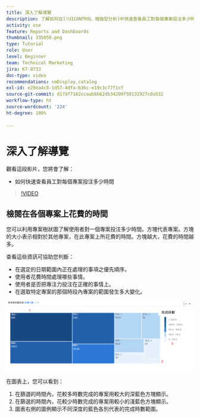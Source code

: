 ```yaml
---
title: 深入了解導覽
description: 了解如何在[!UICONTROL 增強型分析]中快速查看員工對每個專案投注多少時間。
activity: use
feature: Reports and Dashboards
thumbnail: 335050.png
type: Tutorial
role: User
level: Beginner
team: Technical Marketing
jira: KT-8733
doc-type: video
recommendations: noDisplay,catalog
exl-id: e29ea4c8-1d57-4dfa-b36c-e19c3c77f1cf
source-git-commit: d17df7162ccaab6b62db34209f50131927c0a532
workflow-type: ht
source-wordcount: '224'
ht-degree: 100%

---
```


# 深入了解導覽

觀看這段影片，您將會了解：

* 如何快速查看員工對每個專案投注多少時間

>[!VIDEO](https://video.tv.adobe.com/v/3437810/?quality=12&learn=on&enablevpops&captions=chi_hant)

## 檢閱在各個專案上花費的時間

您可以利用專案樹狀圖了解使用者對一個專案投注多少時間。方塊代表專案。方塊的大小表示相對於其他專案，在此專案上所花費的時間。方塊越大，花費的時間越多。

查看這些資訊可協助您判斷：

* 在選定的日期範圍內正在處理的事項之優先順序。
* 使用者花費時間處理哪些事情。
* 使用者是否把專注力投注在正確的事情上。
* 在選取特定專案的那個時段內專案的範圍發生多大變化。

![影像顯示專案樹狀圖，並用數字標示下列項目符號所述的各個區域](assets/section-2-7.png)

在圖表上，您可以看到：

1. 在篩選的時間內，花較多時數完成的專案用較大的深藍色方塊顯示。
1. 在篩選的時間內，花較少時數完成的專案用較小的淺藍色方塊顯示。
1. 圖表右側的圖例顯示不同深度的藍色各別代表的完成時數範圍。
